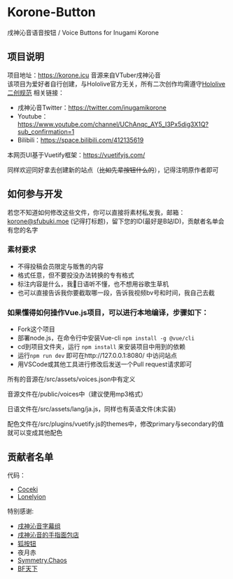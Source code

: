 # Korone-Button

戌神沁音语音按钮 / Voice Buttons for Inugami Korone

## 项目说明

项目地址：<https://korone.icu>
音源来自VTuber戌神沁音  
该项目为爱好者自行创建，与Hololive官方无关，所有二次创作均需遵守[Hololive二创规范](https://www.hololive.tv/terms)
相关链接：
* 戌神沁音Twitter：<https://twitter.com/inugamikorone> 
* Youtube：<https://www.youtube.com/channel/UChAnqc_AY5_I3Px5dig3X1Q?sub_confirmation=1>  
* Bilibili：<https://space.bilibili.com/412135619>

本网页UI基于Vuetify框架：<https://vuetifyjs.com/>  

同样欢迎同好拿去创建新的站点（~~比如先辈按钮什么的~~），记得注明原作者即可

## 如何参与开发

若您不知道如何修改这些文件，你可以直接将素材私发我，邮箱：korone@sfubuki.moe (记得打标题)，留下您的ID(最好是B站ID)，贡献者名单会有您的名字

### 素材要求

* 不得投稿会员限定与贩售的内容
* 格式任意，但不要投没办法转换的专有格式
* 标注内容是什么，我🔨日语听不懂，也不想用谷歌生草机
* 也可以直接告诉我你要截取哪一段，告诉我视频bv号和时间，我自己去截

### 如果懂得如何操作Vue.js项目，可以进行本地编译，步骤如下：

* Fork这个项目  
* 部署node.js，在命令行中安装Vue-cli `npm install -g @vue/cli`  
* cd到项目文件夹，运行 `npm install` 来安装项目中用到的依赖
* 运行`npm run dev` 即可在http://127.0.0.1:8080/ 中访问站点
* 用VSCode或其他工具进行修改后发送一个Pull request请求即可

所有的音源在/src/assets/voices.json中有定义

音源文件在/public/voices中（建议使用mp3格式）

日语文件在/src/assets/lang/ja.js，同样也有英语文件(未实装)

配色文件在/src/plugins/vuetify.js的themes中，修改primary与secondary的值就可以变成其他配色

## 贡献者名单

代码：

* [Coceki](https://space.bilibili.com/11229533)
* [Lonelyion](https://space.bilibili.com/7564991)

特别感谢:

* [戌神沁音字幕组](https://space.bilibili.com/412135619)
* [戌神沁音的手指面包店](https://space.bilibili.com/45070033)
* [狐按钮](https://space.bilibili.com/314977548)
* 夜月赤
* [Symmetry.Chaos](https://space.bilibili.com/413787551)
* [BF天下](https://space.bilibili.com/6433566)
